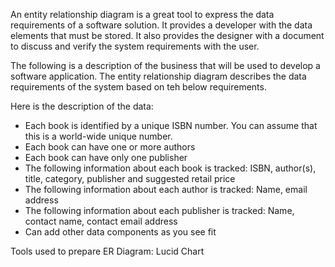 An entity relationship diagram is a great tool to express the data requirements of a software solution. It
provides a developer with the data elements that must be stored. It also provides the designer with a
document to discuss and verify the system requirements with the user.

The following is a description of the business that will be used to develop a software application.
The entity relationship diagram describes the data requirements of the system based on teh below requirements.

Here is the description of the data:
- Each book is identified by a unique ISBN number. You can assume that this is a world-wide
unique number.
- Each book can have one or more authors
- Each book can have only one publisher
- The following information about each book is tracked: ISBN, author(s), title, category, publisher
and suggested retail price
- The following information about each author is tracked: Name, email address
- The following information about each publisher is tracked: Name, contact name, contact email
address
- Can add other data components as you see fit

Tools used to prepare ER Diagram:
Lucid Chart
